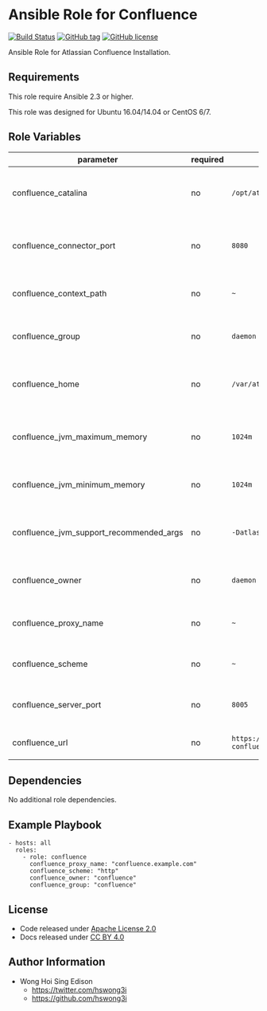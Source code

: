 Ansible Role for Confluence
===========================

[![Build Status](https://travis-ci.org/alvistack/ansible-role-confluence.svg?branch=master)](https://travis-ci.org/alvistack/ansible-role-confluence)
[![GitHub tag](https://img.shields.io/github/tag/alvistack/ansible-role-confluence.svg)](https://github.com/alvistack/ansible-role-confluence)
[![GitHub license](https://img.shields.io/github/license/alvistack/ansible-role-confluence.svg)](https://github.com/alvistack/ansible-role-confluence/blob/master/LICENSE)

Ansible Role for Atlassian Confluence Installation.

Requirements
------------

This role require Ansible 2.3 or higher.

This role was designed for Ubuntu 16.04/14.04 or CentOS 6/7.

Role Variables
--------------

<table>
<colgroup>
<col width="20%" />
<col width="20%" />
<col width="20%" />
<col width="20%" />
<col width="20%" />
</colgroup>
<thead>
<tr class="header">
<th>parameter</th>
<th>required</th>
<th>default</th>
<th>choices</th>
<th>comments</th>
</tr>
</thead>
<tbody>
<tr class="odd">
<td>confluence_catalina</td>
<td>no</td>
<td><code>/opt/atlassian/confluence</code></td>
<td></td>
<td>Location for the Confluence installation directory</td>
</tr>
<tr class="even">
<td>confluence_connector_port</td>
<td>no</td>
<td><code>8080</code></td>
<td></td>
<td>Confluence Apache Tomcat connector port</td>
</tr>
<tr class="odd">
<td>confluence_context_path</td>
<td>no</td>
<td><code>~</code></td>
<td></td>
<td>Context path for Confluence installation</td>
</tr>
<tr class="even">
<td>confluence_group</td>
<td>no</td>
<td><code>daemon</code></td>
<td></td>
<td>Name of the group that should own the file</td>
</tr>
<tr class="odd">
<td>confluence_home</td>
<td>no</td>
<td><code>/var/atlassian/application-data/confluence</code></td>
<td></td>
<td>Location for the Confluence home directory</td>
</tr>
<tr class="even">
<td>confluence_jvm_maximum_memory</td>
<td>no</td>
<td><code>1024m</code></td>
<td></td>
<td>Confluence JVM maximum memory usage</td>
</tr>
<tr class="odd">
<td>confluence_jvm_minimum_memory</td>
<td>no</td>
<td><code>1024m</code></td>
<td></td>
<td>Confluence JVM minimum memory usage</td>
</tr>
<tr class="even">
<td>confluence_jvm_support_recommended_args</td>
<td>no</td>
<td><code>-Datlassian.plugins.enable.wait=300</code></td>
<td></td>
<td>Atlassian Support recommended JVM arguments</td>
</tr>
<tr class="odd">
<td>confluence_owner</td>
<td>no</td>
<td><code>daemon</code></td>
<td></td>
<td>Name of the user that should own the file</td>
</tr>
<tr class="even">
<td>confluence_proxy_name</td>
<td>no</td>
<td><code>~</code></td>
<td></td>
<td>Domain name for working with reverse proxy</td>
</tr>
<tr class="odd">
<td>confluence_scheme</td>
<td>no</td>
<td><code>~</code></td>
<td><ul>
<li><code>http</code></li>
<li><code>https</code></li>
</ul></td>
<td>Scheme for working with reverse proxy</td>
</tr>
<tr class="even">
<td>confluence_server_port</td>
<td>no</td>
<td><code>8005</code></td>
<td></td>
<td>Confluence Apache Tomcat server port</td>
</tr>
<tr class="odd">
<td>confluence_url</td>
<td>no</td>
<td><code>https://downloads.atlassian.com/software/confluence/downloads/atlassian-confluence-6.4.0.tar.gz</code></td>
<td></td>
<td>URL for download archive</td>
</tr>
</tbody>
</table>

Dependencies
------------

No additional role dependencies.

Example Playbook
----------------

    - hosts: all
      roles:
        - role: confluence
          confluence_proxy_name: "confluence.example.com"
          confluence_scheme: "http"
          confluence_owner: "confluence"
          confluence_group: "confluence"

License
-------

-   Code released under [Apache License 2.0](https://github.com/alvistack/ansible-role-confluence/blob/master/LICENSE)
-   Docs released under [CC BY 4.0](http://creativecommons.org/licenses/by/4.0/)

Author Information
------------------

-   Wong Hoi Sing Edison
    -   <https://twitter.com/hswong3i>
    -   <https://github.com/hswong3i>

